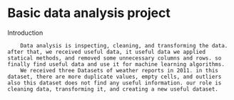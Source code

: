 # Basic data analysis project

Introduction 

        Data analysis is inspecting, cleaning, and transforming the data. after that, we received useful data, it useful data we applied statical methods, and removed some unnecessary columns and rows. so finally find useful data and use it for machine learning algorithms.  
        We received three Datasets of weather reports in 2011. in this dataset, there are more duplicate values, empty cells, and outliers also this dataset does not find any useful information. our role is cleaning data, transforming it, and creating a new useful dataset.
